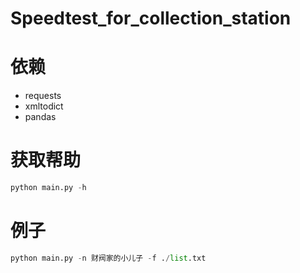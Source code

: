 # Speedtest_for_collection_station

# 依赖

- requests
- xmltodict
- pandas

# 获取帮助

```python
python main.py -h
```

# 例子

```python
python main.py -n 财阀家的小儿子 -f ./list.txt
```
